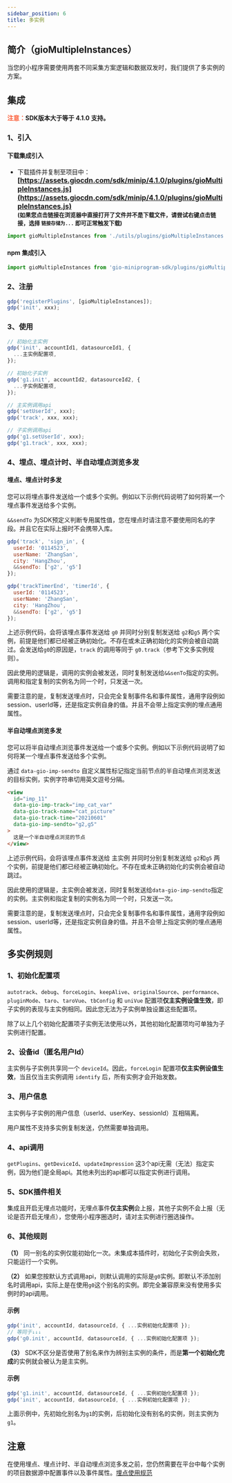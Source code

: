 ```yaml
---
sidebar_position: 6
title: 多实例
---
```

## 简介（gioMultipleInstances）

当您的小程序需要使用两套不同采集方案逻辑和数据双发时，我们提供了多实例的方案。

## 集成

**<font color="#FC5F3A">注意：</font>SDK版本大于等于 4.1.0 支持。**

### 1、引入

#### 下载集成引入

- 下载插件并复制至项目中：
  **<font size="3">[https://assets.giocdn.com/sdk/minip/4.1.0/plugins/gioMultipleInstances.js](https://assets.giocdn.com/sdk/minip/4.1.0/plugins/gioMultipleInstances.js)</font>**<br/>
  **<font size="2">(如果您点击链接在浏览器中直接打开了文件并不是下载文件，请尝试右键点击链接，选择 `链接存储为...` 即可正常触发下载)</font>**

```js
import gioMultipleInstances from './utils/plugins/gioMultipleInstances';
```

#### npm 集成引入

```js
import gioMultipleInstances from 'gio-miniprogram-sdk/plugins/gioMultipleInstances';
```

### 2、注册

```js
gdp('registerPlugins', [gioMultipleInstances]);
gdp('init', xxx);
```

### 3、使用

```js
// 初始化主实例
gdp('init', accountId1, datasourceId1, {
  ...主实例配置项,
});

// 初始化子实例
gdp('g1.init', accountId2, datasourceId2, {
  ...子实例配置项,
});

// 主实例调用api
gdp('setUserId', xxx);
gdp('track', xxx, xxx);

// 子实例调用api
gdp('g1.setUserId', xxx);
gdp('g1.track', xxx, xxx);
```

### 4、埋点、埋点计时、半自动埋点浏览多发

#### 埋点、埋点计时多发

您可以将埋点事件发送给一个或多个实例。例如以下示例代码说明了如何将某一个埋点事件发送给多个实例。

`&&sendTo` 为SDK预定义判断专用属性值，您在埋点时请注意不要使用同名的字段。并且它在实际上报时不会携带入库。

```js
gdp('track', 'sign_in', {
  userId: '0114523',
  userName: 'ZhangSan',
  city: 'HangZhou',
  &&sendTo: ['g2', 'g5']
});

gdp('trackTimerEnd', 'timerId', {
  userId: '0114523',
  userName: 'ZhangSan',
  city: 'HangZhou',
  &&sendTo: ['g2', 'g5']
});
```

上述示例代码，会将该埋点事件发送给 `g0` 并同时分别复制发送给 `g2`和`g5` 两个实例，前提是他们都已经被正确初始化。不存在或未正确初始化的实例会被自动跳过。会发送给`g0`的原因是，`track` 的调用等同于 `g0.track`（参考下文多实例规则）。

因此使用的逻辑是，调用的实例会被发送，同时复制发送给`&&senTo`指定的实例。调用和指定复制的实例名为同一个时，只发送一次。

需要注意的是，复制发送埋点时，只会完全复制事件名和事件属性，通用字段例如session、userId等，还是指定实例自身的值。并且不会带上指定实例的埋点通用属性。

#### 半自动埋点浏览多发

您可以将半自动埋点浏览事件发送给一个或多个实例。例如以下示例代码说明了如何将某一个埋点事件发送给多个实例。

通过 `data-gio-imp-sendto` 自定义属性标记指定当前节点的半自动埋点浏览发送的目标实例，实例字符串切用英文逗号分隔。

```html
<view
  id="imp_11"
  data-gio-imp-track="imp_cat_var"
  data-gio-track-name="cat_picture"
  data-gio-track-time="20210601"
  data-gio-imp-sendto="g2,g5"
>
  这是一个半自动埋点浏览的节点
</view>
```

上述示例代码，会将该埋点事件发送给 主实例 并同时分别复制发送给 `g2`和`g5` 两个实例，前提是他们都已经被正确初始化。不存在或未正确初始化的实例会被自动跳过。

因此使用的逻辑是，主实例会被发送，同时复制发送给`data-gio-imp-sendto`指定的实例。主实例和指定复制的实例名为同一个时，只发送一次。

需要注意的是，复制发送埋点时，只会完全复制事件名和事件属性，通用字段例如session、userId等，还是指定实例自身的值。并且不会带上指定实例的埋点通用属性。

## 多实例规则

### 1、初始化配置项

 `autotrack`、`debug`、`forceLogin`、`keepAlive`、`originalSource`、`performance`、`pluginMode`、`taro`、`taroVue`、`tbConfig` 和 `uniVue` 配置项**仅主实例设值生效**，即子实例的表现与主实例相同。因此您无法为子实例单独设置这些配置项。

除了以上几个初始化配置项子实例无法使用以外，其他初始化配置项均可单独为子实例进行配置。

### 2、设备id（匿名用户Id）

主实例与子实例共享同一个 `deviceId`。因此，`forceLogin` 配置项**仅主实例设值生效**，当且仅当主实例调用 `identify` 后，所有实例才会开始发数。

### 3、用户信息

主实例与子实例的用户信息（userId、userKey、sessionId）互相隔离。

用户属性不支持多实例复制发送，仍然需要单独调用。

### 4、api调用

`getPlugins`、`getDeviceId`、`updateImpression` 这3个api无需（无法）指定实例，因为他们是全局api。其他未列出的api都可以指定实例进行调用。

### 5、SDK插件相关

集成且开启无埋点功能时，无埋点事件**仅主实例**会上报，其他子实例不会上报（无论是否开启无埋点），您使用小程序圈选时，请对主实例进行圈选操作。

### 6、其他规则

**（1）** 同一别名的实例仅能初始化一次。未集成本插件时，初始化子实例会失败，只能运行一个实例。

**（2）** 如果您按默认方式调用api，则默认调用的实际是`g0`实例。即默认不添加别名时调用api，实际上是在使用`g0`这个别名的实例。即完全兼容原来没有使用多实例时的api调用。

#### 示例

```js
gdp('init', accountId, datasourceId, { ...实例初始化配置项 });
// 等同于↓↓↓
gdp('g0.init', accountId, datasourceId, { ...实例初始化配置项 });
```

**（3）** SDK不区分是否使用了别名来作为辨别主实例的条件，而是**第一个初始化完成**的实例就会被认为是主实例。

#### 示例

```js
gdp('g1.init', accountId, datasourceId, { ...实例初始化配置项 });
gdp('init', accountId, datasourceId, { ...实例初始化配置项 });
```

上面示例中，先初始化别名为`g1`的实例，后初始化没有别名的实例，则主实例为`g1`。

## 注意

在使用埋点、埋点计时、半自动埋点浏览多发之前，您仍然需要在平台中每个实例的项目数据源中配置事件以及事件属性。[埋点使用规范](/knowledge/basicknowledge/trackEventUse)
